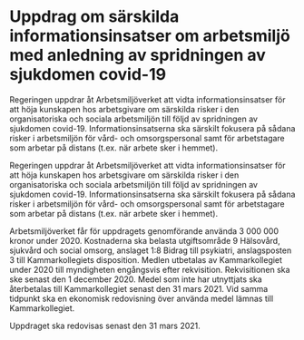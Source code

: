 # Uppdrag om särskilda informationsinsatser om arbetsmiljö med anledning av spridningen av sjukdomen covid-19

Regeringen uppdrar åt Arbetsmiljöverket att vidta informationsinsatser för att höja kunskapen hos arbetsgivare om särskilda risker i den organisatoriska och sociala arbetsmiljön till följd av spridningen av sjukdomen covid-19. Informationsinsatserna ska särskilt fokusera på sådana risker i arbetsmiljön för vård- och omsorgspersonal samt för arbetstagare som arbetar på distans (t.ex. när arbete sker i hemmet).

Regeringen uppdrar åt Arbetsmiljöverket att vidta informationsinsatser för att höja kunskapen hos arbetsgivare om särskilda risker i den organisatoriska och sociala arbetsmiljön till följd av spridningen av sjukdomen covid-19. Informationsinsatserna ska särskilt fokusera på sådana risker i arbetsmiljön för vård- och omsorgspersonal samt för arbetstagare som arbetar på distans (t.ex. när arbete sker i hemmet).

Arbetsmiljöverket får för uppdragets genomförande använda 3 000 000 kronor under 2020. Kostnaderna ska belasta utgiftsområde 9 Hälsovård, sjukvård och social omsorg, anslaget 1:8 Bidrag till psykiatri, anslagsposten 3 till Kammarkollegiets disposition. Medlen utbetalas av Kammarkollegiet under 2020 till myndigheten engångsvis efter rekvisition. Rekvisitionen ska ske senast den 1 december 2020. Medel som inte har utnyttjats ska återbetalas till Kammarkollegiet senast den 31 mars 2021. Vid samma tidpunkt ska en ekonomisk redovisning över använda medel lämnas till Kammarkollegiet.

Uppdraget ska redovisas senast den 31 mars 2021.
